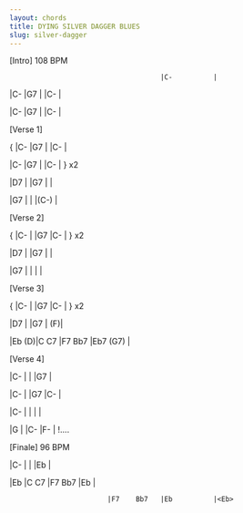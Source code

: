 ```yaml
---
layout: chords
title: DYING SILVER DAGGER BLUES
slug: silver-dagger
---
```


[Intro]    108 BPM

                                         |C-          |

  |C-          |G7          |            |C-          |

  |C-          |G7          |            |C-          |

[Verse 1]

{ |C-          |G7          |            |C-          |
               
  |C-          |G7          |            |C-          | } x2

  |D7          |            |G7          |            |

  |G7          |            |            |(C-)        |

[Verse 2]

{ |C-          |            |G7          |C-          | } x2

  |D7          |            |G7          |            |

  |G7          |            |            |            |

[Verse 3]

{ |C-          |            |G7          |C-          | } x2

  |D7          |            |G7          |         (F)|

  |Eb       (D)|C     C7    |F7    Bb7   |Eb7   (G7)  |

[Verse 4]

  |C-          |            |            |G7          |

  |C-          |            |G7          |C-          |

  |C-          |            |            |            |

  |G           |            |C-          |F-          | !....


[Finale]    96 BPM

  |C-          |            |            |Eb          |

  |Eb          |C     C7    |F7    Bb7   |Eb          |

                            |F7    Bb7   |Eb          |<Eb>